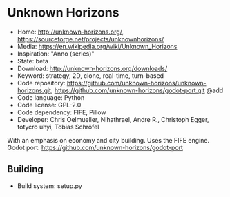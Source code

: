 # Unknown Horizons

- Home: http://unknown-horizons.org/, https://sourceforge.net/projects/unknownhorizons/
- Media: https://en.wikipedia.org/wiki/Unknown_Horizons
- Inspiration: "Anno (series)"
- State: beta
- Download: http://unknown-horizons.org/downloads/
- Keyword: strategy, 2D, clone, real-time, turn-based
- Code repository: https://github.com/unknown-horizons/unknown-horizons.git, https://github.com/unknown-horizons/godot-port.git @add
- Code language: Python
- Code license: GPL-2.0
- Code dependency: FIFE, Pillow
- Developer: Chris Oelmueller, Nihathrael, Andre R., Christoph Egger, totycro uhyi, Tobias  Schröfel

With an emphasis on economy and city building.
Uses the FIFE engine. Godot port: https://github.com/unknown-horizons/godot-port

## Building

- Build system: setup.py
